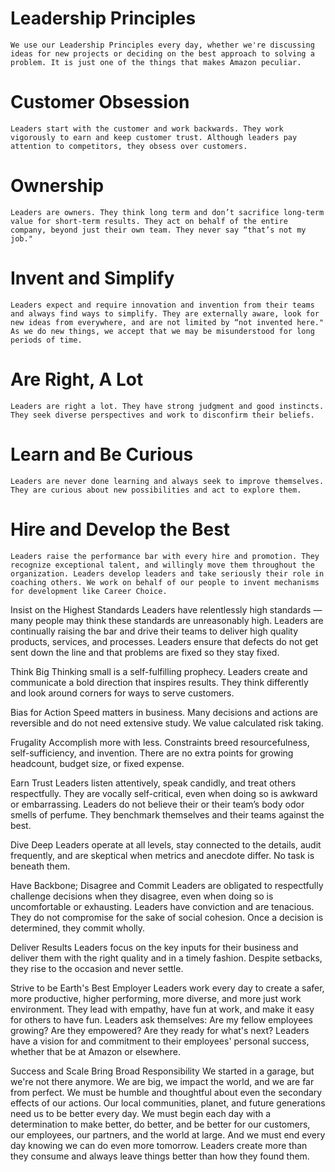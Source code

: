 # Leadership Principles
    We use our Leadership Principles every day, whether we're discussing ideas for new projects or deciding on the best approach to solving a problem. It is just one of the things that makes Amazon peculiar.

# Customer Obsession
    Leaders start with the customer and work backwards. They work vigorously to earn and keep customer trust. Although leaders pay attention to competitors, they obsess over customers.

# Ownership
    Leaders are owners. They think long term and don’t sacrifice long-term value for short-term results. They act on behalf of the entire company, beyond just their own team. They never say “that’s not my job."

# Invent and Simplify
    Leaders expect and require innovation and invention from their teams and always find ways to simplify. They are externally aware, look for new ideas from everywhere, and are not limited by “not invented here." As we do new things, we accept that we may be misunderstood for long periods of time.

# Are Right, A Lot
    Leaders are right a lot. They have strong judgment and good instincts. They seek diverse perspectives and work to disconfirm their beliefs.

# Learn and Be Curious
    Leaders are never done learning and always seek to improve themselves. They are curious about new possibilities and act to explore them.

# Hire and Develop the Best
    Leaders raise the performance bar with every hire and promotion. They recognize exceptional talent, and willingly move them throughout the organization. Leaders develop leaders and take seriously their role in coaching others. We work on behalf of our people to invent mechanisms for development like Career Choice.

Insist on the Highest Standards
Leaders have relentlessly high standards — many people may think these standards are unreasonably high. Leaders are continually raising the bar and drive their teams to deliver high quality products, services, and processes. Leaders ensure that defects do not get sent down the line and that problems are fixed so they stay fixed.

Think Big
Thinking small is a self-fulfilling prophecy. Leaders create and communicate a bold direction that inspires results. They think differently and look around corners for ways to serve customers.

Bias for Action
Speed matters in business. Many decisions and actions are reversible and do not need extensive study. We value calculated risk taking. 

Frugality
Accomplish more with less. Constraints breed resourcefulness, self-sufficiency, and invention. There are no extra points for growing headcount, budget size, or fixed expense.

Earn Trust
Leaders listen attentively, speak candidly, and treat others respectfully. They are vocally self-critical, even when doing so is awkward or embarrassing. Leaders do not believe their or their team’s body odor smells of perfume. They benchmark themselves and their teams against the best.

Dive Deep
Leaders operate at all levels, stay connected to the details, audit frequently, and are skeptical when metrics and anecdote differ. No task is beneath them.

Have Backbone; Disagree and Commit
Leaders are obligated to respectfully challenge decisions when they disagree, even when doing so is uncomfortable or exhausting. Leaders have conviction and are tenacious. They do not compromise for the sake of social cohesion. Once a decision is determined, they commit wholly.

Deliver Results
Leaders focus on the key inputs for their business and deliver them with the right quality and in a timely fashion. Despite setbacks, they rise to the occasion and never settle.

Strive to be Earth's Best Employer
Leaders work every day to create a safer, more productive, higher performing, more diverse, and more just work environment. They lead with empathy, have fun at work, and make it easy for others to have fun. Leaders ask themselves: Are my fellow employees growing? Are they empowered? Are they ready for what's next? Leaders have a vision for and commitment to their employees' personal success, whether that be at Amazon or elsewhere.

Success and Scale Bring Broad Responsibility
We started in a garage, but we're not there anymore. We are big, we impact the world, and we are far from perfect. We must be humble and thoughtful about even the secondary effects of our actions. Our local communities, planet, and future generations need us to be better every day. We must begin each day with a determination to make better, do better, and be better for our customers, our employees, our partners, and the world at large. And we must end every day knowing we can do even more tomorrow. Leaders create more than they consume and always leave things better than how they found them.